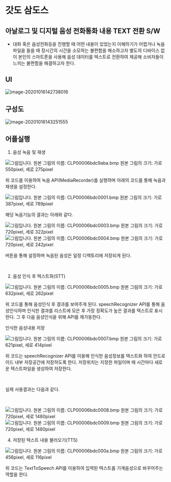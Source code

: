 # 갓도 삼도스

## 아날로그 및 디지털 음성 전화통화 내용 TEXT 전환 S/W

* 대화 혹은 음성전화등을 진행할 때 어떤 내용이 있었는지 이해하기가 어렵거나 녹음 파일을 들을 때 장시간의 시간을 소모하는 불편함을 해소하고자 별도의 디바이스 없이 본인의 스마트폰을 사용해 음성 데이터를 텍스트로 전환하여 제공해 소비자들이 느끼는 불편함을 해결하고자 한다.

## UI

![image-20201016142738016](md-images/image-20201016142738016.png)



## 구성도

![image-20201016143251555](md-images/image-20201016143251555.png)



## 어플실행

1. 음성 녹음 및 재생

  ![그림입니다.  원본 그림의 이름: CLP00006bdc9aba.bmp  원본 그림의 크기: 가로 550pixel, 세로 275pixel](md-images/EMB000056482a7c.bmp)  

위 코드를 이용하여 녹음 API(MediaRecorder)를 실행하며 아래의 코드를 통해 녹음과 재생을 설정한다.

  ![그림입니다.  원본 그림의 이름: CLP00006bdc0001.bmp  원본 그림의 크기: 가로 387pixel, 세로 789pixel](md-images/EMB000056482a7d.bmp)  

해당 녹음기능의 결과는 아래와 같다.

  ![그림입니다.  원본 그림의 이름: CLP00006bdc0003.bmp  원본 그림의 크기: 가로 720pixel, 세로 322pixel](md-images/EMB000056482a7e.bmp)    ![그림입니다.  원본 그림의 이름: CLP00006bdc0004.bmp  원본 그림의 크기: 가로 720pixel, 세로 242pixel](md-images/EMB000056482a7f.bmp)  

버튼을 통해 설정하며 녹음된 음성은 일정 디렉토리에 저장되게 된다.

​    

2. 음성 인식 후 텍스트화(STT)

  ![그림입니다.  원본 그림의 이름: CLP00006bdc0005.bmp  원본 그림의 크기: 가로 632pixel, 세로 262pixel](md-images/EMB000056482a80.bmp)  

위 코드를 통해 음성인식 후 결과를 보여주게 된다. speechRecognizer API를 통해 음성인식하며 인식한 결과를 리스트에 모은 후 가장 정확도가 높은 결과를 텍스트로 표시한다. 그 후 다음 음성인식을 위해 API를 재가동한다.

인식한 음성내용 저장

  ![그림입니다.  원본 그림의 이름: CLP00006bdc0007.bmp  원본 그림의 크기: 가로 621pixel, 세로 414pixel](md-images/EMB000056482a81.bmp)  

위 코드는 speechRecognizer API를 이용해 인식한 음성정보를 텍스트화 하여 안드로이드 내부 저장공간에 저장하도록 한다. 저장위치는 지정한 파일이며 매 시간마다 새로운 텍스트파일을 생성하여 저장한다.

​    

실제 사용결과는 다음과 같다.

​    

  ![그림입니다.  원본 그림의 이름: CLP00006bdc0008.bmp  원본 그림의 크기: 가로 720pixel, 세로 1480pixel](md-images/EMB000056482a82.bmp)    ![그림입니다.  원본 그림의 이름: CLP00006bdc0009.bmp  원본 그림의 크기: 가로 720pixel, 세로 1480pixel](file:///C:\Users\ruldy\AppData\Local\Temp\Hnc\BinData\EMB000056482a83.bmp)  

4. 저장된 텍스트 내용 불러오기(TTS)

  ![그림입니다.  원본 그림의 이름: CLP00006bdc000a.bmp  원본 그림의 크기: 가로 456pixel, 세로 116pixel](md-images/EMB000056482a85.bmp)  

위 코드는 TextToSpeech API를 이용하여 입력된 텍스트를 기계음성으로 바꾸어주는 역할을 한다.

